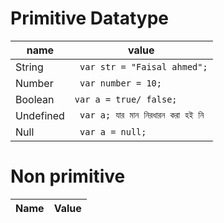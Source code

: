# Primitive Datatype

| name | value |  
| ----- | ------ |  
| String | ``` var str = "Faisal ahmed";``` |  
| Number | ``` var number = 10;``` |  
| Boolean | ``` var a = true/ false; ``` |  
| Undefined | ```  var a; যার মান নিরধারন করা হই নি ``` |  
| Null | ```  var a = null; ``` |  


# Non primitive

| Name | Value |  
| ----- | ------ |  